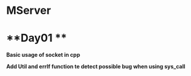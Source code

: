 # MServer



# **Day01 **

**Basic usage of socket in cpp**

**Add Util and errIf function te detect possible bug when using sys_call**